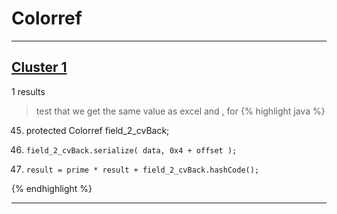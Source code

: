 # Colorref

***

## [Cluster 1](./1)
1 results
> test that we get the same value as excel and , for 
{% highlight java %}
45. protected Colorref field_2_cvBack;
64.     field_2_cvBack.serialize( data, 0x4 + offset );
108.     result = prime * result + field_2_cvBack.hashCode();
{% endhighlight %}

***

